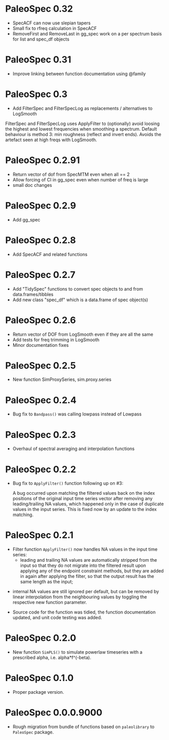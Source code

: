 # PaleoSpec 0.32

* SpecACF can now use slepian tapers
* Small fix to rfreq calculation in SpecACF
* RemoveFirst and RemoveLast in gg_spec work on a per spectrum basis for list
  and spec_df objects

# PaleoSpec 0.31

* Improve linking between function documentation using @family

# PaleoSpec 0.3

* Add FilterSpec and FilterSpecLog as replacements / alternatives to LogSmooth

 FilterSpec and FilterSpecLog uses ApplyFilter to (optionally) avoid loosing the
 highest and lowest frequencies when smoothing a spectrum. Default behaviour is 
 method 3: min roughness (reflect and invert ends). Avoids the artefact seen at 
 high freqs with LogSmooth.

# PaleoSpec 0.2.91

* Return vector of dof from SpecMTM even when all == 2
* Allow forcing of CI in gg_spec even when number of freq is large
* small doc changes

# PaleoSpec 0.2.9

* Add gg_spec

# PaleoSpec 0.2.8

* Add SpecACF and related functions

# PaleoSpec 0.2.7

* Add "TidySpec" functions to convert spec objects to and from data.frames/tibbles
* Add new class "spec_df" which is a data.frame of spec object(s)

# PaleoSpec 0.2.6

* Return vector of DOF from LogSmooth even if they are all the same
* Add tests for freq trimming in LogSmooth
* Minor documentation fixes

# PaleoSpec 0.2.5

* New function SimProxySeries, sim.proxy.series

# PaleoSpec 0.2.4

* Bug fix to `Bandpass()` was calling lowpass instead of Lowpass

# PaleoSpec 0.2.3

* Overhaul of spectral averaging and interpolation functions

# PaleoSpec 0.2.2

* Bug fix to `ApplyFilter()` function following up on #3:
  
  A bug occurred upon matching the filtered values back on the index positions
  of the original input time series vector after removing any leading/trailing
  NA values, which happened only in the case of duplicate values in the input
  series. This is fixed now by an update to the index matching.

# PaleoSpec 0.2.1

* Filter function `ApplyFilter()` now handles NA values in the input time
  series: 
  - leading and trailing NA values are automatically stripped from the
    input so that they do not migrate into the filtered result upon applying any
    of the endpoint constraint methods, but they are added in again after
    applying the filter, so that the output result has the same length as the
    input;
 - internal NA values are still ignored per default, but can be removed by
   linear interpolation from the neighbouring values by toggling the respective
   new function parameter.
* Source code for the function was tidied, the function documentation updated,
  and unit code testing was added.

# PaleoSpec 0.2.0

* New function `SimPLS()` to simulate powerlaw timeseries with a prescribed
  alpha, i.e. alpha*f^(-beta).

# PaleoSpec 0.1.0

* Proper package version.
  
# PaleoSpec 0.0.0.9000

* Rough migration from bundle of functions based on `paleolibrary` to
  `PaleoSpec` package.

